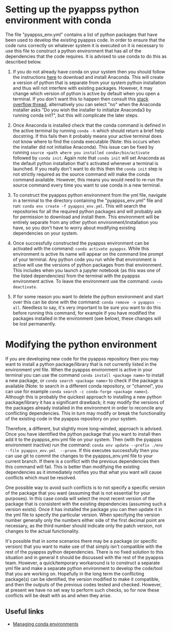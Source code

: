 # Setting up the pyappss python environment with conda

The file "pyappss_env.yml" contains a list of python packages that have been used to develop the existing pyappss code. In order to ensure that the code runs correctly on whatever system it is executed on it is necessary to use this file to construct a python environment that has all of the dependencies that the code requires. It is advised to use conda to do this as described below.

1. If you do not already have conda on your system then you should follow the instructions [here](https://www.anaconda.com/products/individual) to download and install Anaconda. This will create a version of python that is separate from your system python installation and thus will not interfere with existing packages. However, it may change which version of python is active by default when you open a terminal. If you don't want this to happen then consult this [stack overflow thread](https://stackoverflow.com/questions/54429210/how-do-i-prevent-conda-from-activating-the-base-environment-by-default), alternatively you can select "no" when the Anaconda installer asks "Do you wish the installer to initialize Anaconda3 by running conda init?", but this will complicate the later steps.

2. Once Anaconda is installed check that the conda command is defined in the active terminal by running `conda -h` which should return a brief help docstring. If this fails then it probably means your active terminal does not know where to find the conda executable (Note: this occurs when the installer did not initialise Anaconda). This issue can be fixed by running `source <path where you installed conda>/bin/activate` followed by `conda init`. Again note that `conda init` will set Anaconda as the default python installation that's activated whenever a terminal is launched. If you really don't want to do this then the `conda init` step is not strictly required as the source command will make the conda command available. However, this means you would need to re-run the source command every time you want to use conda in a new terminal.

3. To construct the pyappss python environment from the yml file, navigate in a terminal to the directory containing the "pyappss_env.yml" file and run: `conda env create -f pyappss_env.yml`. This will search the repositories for all the required python packages and will probably ask for permission to download and install them. This environment will be entirely separate from any other python environment/installation you have, so you don't have to worry about modifying existing dependencies on your system.

4. Once successfully constructed the pyappss environment can be activated with the command: `conda activate pyappss`. While this environment is active its name will appear on the command line prompt of your terminal. Any python code you run while that environment is active will use the versions of python packages from that environment. This includes when you launch a jupyter notebook (as this was one of the listed dependencies) from the terminal with the pyappss environment active. To leave the environment use the command: `conda deactivate`.

5. If for some reason you want to delete the python environment and start over this can be done with the command: `conda remove -n pyappss --all`. Needless to say, it's very important to be sure you want to do this before running this command, for example if you have modified the packages installed in the environment (see below), these changes will be lost permanently.


# Modifying the python environment

If you are developing new code for the pyappss repository then you may want to install a python package/library that is not currently listed in the environment yml file. When the pyappss environment is active in your terminal you can use the command `conda install <package name>` to install a new package, or `conda search <package name>` to check if the package is available (Note: to search in a different conda repository, or "channel", you can use for example `conda search -c conda-forge <package name>`). Although this is probably the quickest approach to installing a new python package/library it has a significant drawback; it may modify the versions of the packages already installed in the environment in order to reconcile any conflicting dependencies. This in turn may modify or break the functionality of the existing code in the pyappss repository on your system.

Therefore, a different, but slightly more long-winded, approach is advised. Once you have identified the python package that you want to install then add it to the pyappss_env.yml file on your system. Then (with the pyappss environment inactive) run the command: `conda env update --prefix ./env --file pyappss_env.yml  --prune`. If this executes successfully then you can use git to commit the changes to the pyappss_env.yml file to your current branch. If there is a conflict with the previous dependencies then this command will fail. This is better than modifying the existing dependencies as it immediately notifies you that what you want will cause conflicts which must be resolved.

One possible way to avoid such conflicts is to not specify a specific version of the package that you want (assuming that is not essential for your purposes). In this case conda will select the most recent version of the package that is consistent with the existing dependencies (assuming such a version exists). Once it has installed the package you can then update it in the yml file to specify the particular version. When specifying the version number generally only the numbers either side of the first decimal point are necessary, as the third number should indicate only the patch version, not changes to the actual functionality.

It's possible that in some scenarios there may be a package (or specific version) that you want to make use of that simply isn't compatible with the rest of the pyappss python dependencies. There is no fixed solution to this situation and in general it should be discussed with the rest of the pyappss team. However, a quick/temporary workaround is to construct a separate yml file and make a separate python environment to develop the code/tool that you are working on. Hopefully in the long term the conflicting package(s) can be identified, the version modified to make it compatible, and then the outputs of the previous codes tested and checked. However, at present we have no set way to perform such checks, so for now these conflicts will be dealt with as and when they arise.


## Useful links

- [Managing conda environments](https://docs.conda.io/projects/conda/en/latest/user-guide/tasks/manage-environments.html#updating-an-environment)